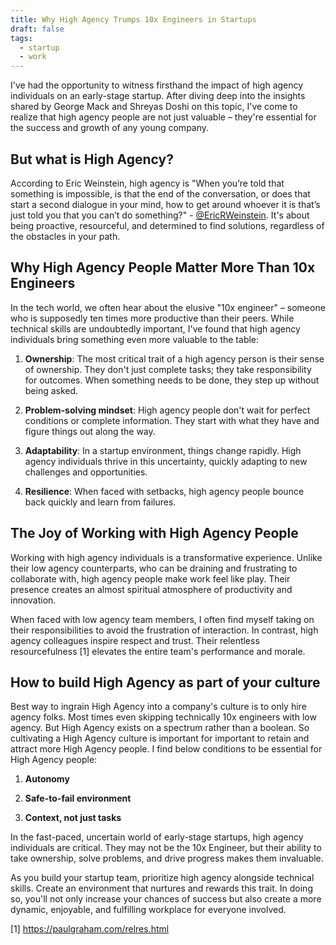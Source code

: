 ```yaml
---
title: Why High Agency Trumps 10x Engineers in Startups
draft: false
tags:
  - startup
  - work
---
```

I've had the opportunity to witness firsthand the impact of high agency individuals on an early-stage startup. After diving deep into the insights shared by George Mack and Shreyas Doshi on this topic, I've come to realize that high agency people are not just valuable – they're essential for the success and growth of any young company.

## But what is High Agency?

According to Eric Weinstein, high agency is "When you’re told that something is impossible, is that the end of the conversation, or does that start a second dialogue in your mind, how to get around whoever it is that’s just told you that you can’t do something?" -
[@EricRWeinstein](https://twitter.com/EricRWeinstein). It's about being proactive, resourceful, and determined to find solutions, regardless of the obstacles in your path.

## Why High Agency People Matter More Than 10x Engineers

In the tech world, we often hear about the elusive "10x engineer" – someone who is supposedly ten times more productive than their peers. While technical skills are undoubtedly important, I've found that high agency individuals bring something even more valuable to the table:

1. **Ownership**: The most critical trait of a high agency person is their sense of ownership. They don't just complete tasks; they take responsibility for outcomes. When something needs to be done, they step up without being asked.

2. **Problem-solving mindset**: High agency people don't wait for perfect conditions or complete information. They start with what they have and figure things out along the way.

3. **Adaptability**: In a startup environment, things change rapidly. High agency individuals thrive in this uncertainty, quickly adapting to new challenges and opportunities.

4. **Resilience**: When faced with setbacks, high agency people bounce back quickly and learn from failures.

## The Joy of Working with High Agency People

Working with high agency individuals is a transformative experience. Unlike their low agency counterparts, who can be draining and frustrating to collaborate with, high agency people make work feel like play. Their presence creates an almost spiritual atmosphere of productivity and innovation.

When faced with low agency team members, I often find myself taking on their responsibilities to avoid the frustration of interaction. In contrast, high agency colleagues inspire respect and trust. Their relentless resourcefulness [1] elevates the entire team's performance and morale.

## How to build High Agency as part of your culture

 Best way to ingrain High Agency into a company's culture is to only hire agency folks. Most times even skipping technically 10x engineers with low agency. But High Agency exists on a spectrum rather than a boolean. So cultivating a High Agency culture is important for important to retain and attract more High Agency people. I find below conditions to be essential for High Agency people:

1. **Autonomy**

2. **Safe-to-fail environment**

3. **Context, not just tasks**

In the fast-paced, uncertain world of early-stage startups, high agency individuals are critical. They may not be the 10x Engineer, but their ability to take ownership, solve problems, and drive progress makes them invaluable. 

As you build your startup team, prioritize high agency alongside technical skills. Create an environment that nurtures and rewards this trait. In doing so, you'll not only increase your chances of success but also create a more dynamic, enjoyable, and fulfilling workplace for everyone involved.

[1] https://paulgraham.com/relres.html